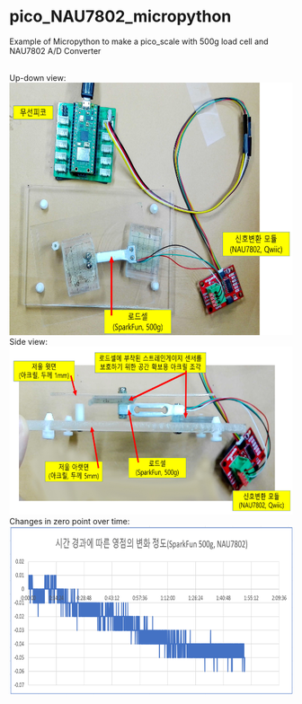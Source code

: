 # pico_NAU7802_micropython
Example of Micropython to make a pico_scale with 500g load cell and NAU7802 A/D Converter 

<br>
Up-down view:

<img src="SparkFun-평면도.JPG" width="600" height="450"/>

<br>
Side view:

<img src="SparkFun-옆면도.JPG" width="600" height="300"/>

<br>
Changes in zero point over time:

<img src="시간경과에따른영점변화(SparkFun-500g_NAU7802).png" width="600" height="300"/>